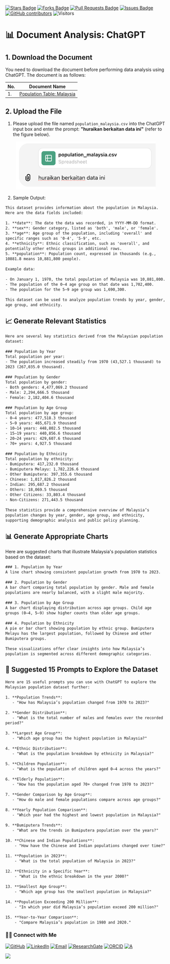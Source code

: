 <a href="https://github.com/drshahizan/short-course/stargazers"><img src="https://img.shields.io/github/stars/drshahizan/short-course" alt="Stars Badge"/></a>
<a href="https://github.com/drshahizan/short-course/network/members"><img src="https://img.shields.io/github/forks/drshahizan/short-course" alt="Forks Badge"/></a>
<a href="https://github.com/drshahizan/short-course/pulls"><img src="https://img.shields.io/github/issues-pr/drshahizan/short-course" alt="Pull Requests Badge"/></a>
<a href="https://github.com/drshahizan/short-course"><img src="https://img.shields.io/github/issues/drshahizan/short-course" alt="Issues Badge"/></a>
<a href="https://github.com/drshahizan/short-course/graphs/contributors"><img alt="GitHub contributors" src="https://img.shields.io/github/contributors/drshahizan/short-course?color=2b9348"></a>
![Visitors](https://api.visitorbadge.io/api/visitors?path=https%3A%2F%2Fgithub.com%2Fdrshahizan%2Fshort-course&labelColor=%23d9e3f0&countColor=%23697689&style=flat)

# 📊 Document Analysis: ChatGPT

## 1. Download the Document

You need to download the document before performing data analysis using ChatGPT. The document is as follows:

| No. | Document Name                                                                        |
| --- | ------------------------------------------------------------------------------------ |
| 1.  | [Population Table: Malaysia](https://data.gov.my/data-catalogue/population_malaysia) |


## 2. Upload the File

1. Please upload the file named `population_malaysia.csv` into the ChatGPT input box and enter the prompt: **"huraikan berkaitan data ini"** (refer to the figure below).

<p align="center">
<img src="https://github.com/drshahizan/ai-tools/blob/main/images/chatgpt1.png"  height="150" />
</p>

2. Sample Output:

```
This dataset provides information about the population in Malaysia. Here are the data fields included:

1. **date**: The date the data was recorded, in YYYY-MM-DD format.
2. **sex**: Gender category, listed as 'both', 'male', or 'female'.
3. **age**: Age group of the population, including 'overall' and specific ranges such as '0-4', '5-9', etc.
4. **ethnicity**: Ethnic classification, such as 'overall', and potentially other ethnic groups in additional rows.
5. **population**: Population count, expressed in thousands (e.g., 10881.8 means 10,881,800 people).

Example data:

- On January 1, 1970, the total population of Malaysia was 10,881,800.
- The population of the 0–4 age group on that date was 1,702,400.
- The population for the 5–9 age group was 1,690,300.

This dataset can be used to analyze population trends by year, gender, age group, and ethnicity.
```


## 📈 Generate Relevant Statistics

```
Here are several key statistics derived from the Malaysian population dataset:

### Population by Year
Total population per year:
- The population increased steadily from 1970 (43,527.1 thousand) to 2023 (267,035.0 thousand).

### Population by Gender
Total population by gender:
- Both genders: 4,477,069.2 thousand
- Male: 2,294,666.5 thousand
- Female: 2,182,404.6 thousand

### Population by Age Group
Total population by age group:
- 0–4 years: 477,518.3 thousand
- 5–9 years: 465,671.9 thousand
- 10–14 years: 448,802.5 thousand
- 15–19 years: 440,856.6 thousand
- 20–24 years: 429,607.6 thousand
- 70+ years: 4,927.5 thousand

### Population by Ethnicity
Total population by ethnicity:
- Bumiputera: 417,232.0 thousand
- Bumiputera Melayu: 1,782,226.6 thousand
- Other Bumiputera: 397,355.6 thousand
- Chinese: 1,017,826.2 thousand
- Indian: 295,687.2 thousand
- Others: 18,069.5 thousand
- Other Citizens: 33,803.4 thousand
- Non-Citizens: 271,443.5 thousand

These statistics provide a comprehensive overview of Malaysia’s population changes by year, gender, age group, and ethnicity, supporting demographic analysis and public policy planning.
```


## 📊 Generate Appropriate Charts

Here are suggested charts that illustrate Malaysia's population statistics based on the dataset:

```
### 1. Population by Year
A line chart showing consistent population growth from 1970 to 2023.

### 2. Population by Gender
A bar chart comparing total population by gender. Male and female populations are nearly balanced, with a slight male majority.

### 3. Population by Age Group
A bar chart displaying distribution across age groups. Child age groups (0–4, 5–9) show higher counts than older age groups.

### 4. Population by Ethnicity
A pie or bar chart showing population by ethnic group. Bumiputera Melayu has the largest population, followed by Chinese and other Bumiputera groups.

These visualizations offer clear insights into how Malaysia’s population is segmented across different demographic categories.
```


## 💬 Suggested 15 Prompts to Explore the Dataset

```
Here are 15 useful prompts you can use with ChatGPT to explore the Malaysian population dataset further:

1. **Population Trends**:
   - "How has Malaysia’s population changed from 1970 to 2023?"

2. **Gender Distribution**:
   - "What is the total number of males and females over the recorded period?"

3. **Largest Age Group**:
   - "Which age group has the highest population in Malaysia?"

4. **Ethnic Distribution**:
   - "What is the population breakdown by ethnicity in Malaysia?"

5. **Children Population**:
   - "What is the population of children aged 0–4 across the years?"

6. **Elderly Population**:
   - "How has the population aged 70+ changed from 1970 to 2023?"

7. **Gender Comparison by Age Group**:
   - "How do male and female populations compare across age groups?"

8. **Yearly Population Comparison**:
   - "Which year had the highest and lowest population in Malaysia?"

9. **Bumiputera Trends**:
   - "What are the trends in Bumiputera population over the years?"

10. **Chinese and Indian Populations**:
    - "How have the Chinese and Indian populations changed over time?"

11. **Population in 2023**:
    - "What is the total population of Malaysia in 2023?"

12. **Ethnicity in a Specific Year**:
    - "What is the ethnic breakdown in the year 2000?"

13. **Smallest Age Group**:
    - "Which age group has the smallest population in Malaysia?"

14. **Population Exceeding 200 Million**:
    - "In which year did Malaysia’s population exceed 200 million?"

15. **Year-to-Year Comparison**:
    - "Compare Malaysia’s population in 1980 and 2020."

```

### 🙌🏻 Connect with Me
<p align="left">
    <a href="https://github.com/drshahizan" target="_blank"><img alt="GitHub" src="https://img.shields.io/badge/-@drshahizan-181717?style=flat-square&logo=GitHub&logoColor=white"></a>
    <a href="https://www.linkedin.com/in/drshahizan" target="_blank"><img alt="LinkedIn" src="https://img.shields.io/badge/-drshahizan-blue?style=flat-square&logo=Linkedin&logoColor=white&link=https://www.linkedin.com/in/drshahizan/"></a>
    <a href="mailto:shahizan@utm.my" target="_blank"><img alt="Email" src="https://img.shields.io/badge/-shahizan@utm.my-c14438?style=flat-square&logo=Gmail&logoColor=white&link=mailto:shahizan@utm.my.com"></a>
    <a href="https://www.researchgate.net/profile/Mohd-Othman-28" target="_blank"><img alt="ResearchGate" src="https://img.shields.io/badge/-ResearchGate-00CCBB?style=flat-square&logo=ResearchGate&logoColor=white"></a>
    <a href="https://orcid.org/0000-0003-4261-1873" target="_blank"><img alt="ORCID" src="https://img.shields.io/badge/-ORCID-A6CE39?style=flat-square&logo=ORCID&logoColor=white"></a> 
 <a href="https://visitorbadge.io/status?path=https%3A%2F%2Fgithub.com%2Fdrshahizan" target="_blank"><img alt="A" src="https://api.visitorbadge.io/api/visitors?path=https%3A%2F%2Fgithub.com%2Fdrshahizan&labelColor=%23697689&countColor=%23555555&style=plastic"></a>
 
![](https://hit.yhype.me/github/profile?user_id=81284918)
</p>


